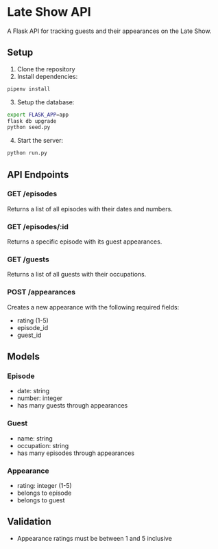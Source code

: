 # Late Show API

A Flask API for tracking guests and their appearances on the Late Show.

## Setup

1. Clone the repository
2. Install dependencies:
```bash
pipenv install
```

3. Setup the database:
```bash
export FLASK_APP=app
flask db upgrade
python seed.py
```

4. Start the server:
```bash
python run.py
```

## API Endpoints

### GET /episodes
Returns a list of all episodes with their dates and numbers.

### GET /episodes/:id
Returns a specific episode with its guest appearances.

### GET /guests
Returns a list of all guests with their occupations.

### POST /appearances
Creates a new appearance with the following required fields:
- rating (1-5)
- episode_id
- guest_id

## Models

### Episode
- date: string
- number: integer
- has many guests through appearances

### Guest
- name: string
- occupation: string
- has many episodes through appearances

### Appearance
- rating: integer (1-5)
- belongs to episode
- belongs to guest

## Validation
- Appearance ratings must be between 1 and 5 inclusive